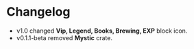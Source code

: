 # Changelog
- v1.0 changed **Vip, Legend, Books, Brewing, EXP** block icon.
- v0.1.1-beta removed **Mystic** crate.
